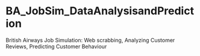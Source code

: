 # BA_JobSim_DataAnalysisandPrediction
British Airways Job Simulation: Web scrabbing, Analyzing Customer Reviews, Predicting Customer Behaviour

